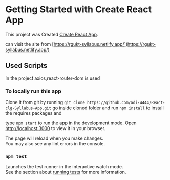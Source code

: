 # Getting Started with Create React App

This project was Created [Create React App](https://github.com/facebook/create-react-app).

can visit the site from [https://rgukt-syllabus.netlify.app/](https://rgukt-syllabus.netlify.app/)

## Used Scripts

In the project axios,react-router-dom is used

### To locally run this app

Clone it from git by running `git clone https://github.com/adi-4444/React-clg-Syllabus-App.git`
go inside cloned folder and run `npm install` to install the requires packages and

type `npm start` to run the app in the development mode.
Open [http://localhost:3000](http://localhost:3000) to view it in your browser.

The page will reload when you make changes.\
You may also see any lint errors in the console.

### `npm test`

Launches the test runner in the interactive watch mode.\
See the section about [running tests](https://facebook.github.io/create-react-app/docs/running-tests) for more information.
